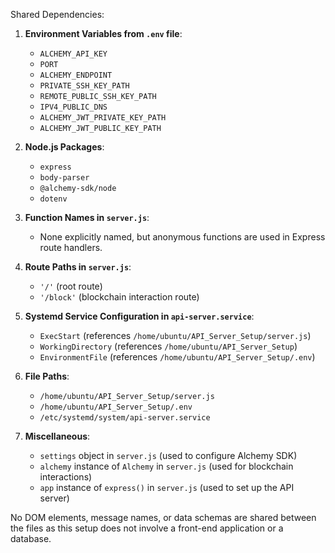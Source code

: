 Shared Dependencies:

1. **Environment Variables from `.env` file**:
   - `ALCHEMY_API_KEY`
   - `PORT`
   - `ALCHEMY_ENDPOINT`
   - `PRIVATE_SSH_KEY_PATH`
   - `REMOTE_PUBLIC_SSH_KEY_PATH`
   - `IPV4_PUBLIC_DNS`
   - `ALCHEMY_JWT_PRIVATE_KEY_PATH`
   - `ALCHEMY_JWT_PUBLIC_KEY_PATH`

2. **Node.js Packages**:
   - `express`
   - `body-parser`
   - `@alchemy-sdk/node`
   - `dotenv`

3. **Function Names in `server.js`**:
   - None explicitly named, but anonymous functions are used in Express route handlers.

4. **Route Paths in `server.js`**:
   - `'/'` (root route)
   - `'/block'` (blockchain interaction route)

5. **Systemd Service Configuration in `api-server.service`**:
   - `ExecStart` (references `/home/ubuntu/API_Server_Setup/server.js`)
   - `WorkingDirectory` (references `/home/ubuntu/API_Server_Setup`)
   - `EnvironmentFile` (references `/home/ubuntu/API_Server_Setup/.env`)

6. **File Paths**:
   - `/home/ubuntu/API_Server_Setup/server.js`
   - `/home/ubuntu/API_Server_Setup/.env`
   - `/etc/systemd/system/api-server.service`

7. **Miscellaneous**:
   - `settings` object in `server.js` (used to configure Alchemy SDK)
   - `alchemy` instance of `Alchemy` in `server.js` (used for blockchain interactions)
   - `app` instance of `express()` in `server.js` (used to set up the API server)

No DOM elements, message names, or data schemas are shared between the files as this setup does not involve a front-end application or a database.